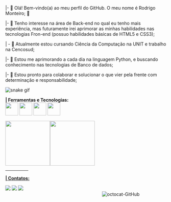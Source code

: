 |- 👋 Olá! Bem-vindo(a) ao meu perfil do GitHub. O meu nome é Rodrigo Monteiro; 🦖

|- 👀 Tenho interesse na área de Back-end no qual eu tenho mais experiência, mas futuramente irei aprimorar as minhas habilidades nas tecnologias Fron-end (possuo habilidades básicas de HTML5 e CSS3);

| - 🔭 Atualmente estou cursando Ciência da Computação na UNIT e trabalho na Cencosud;

|- 🌱 Estou me aprimorando a cada dia na linguagem Python, e buscando conhecimento nas tecnologias de Banco de dados;

|- 💞️ Estou pronto para colaborar e solucionar o que vier pela frente com determinação e responsabilidade;

![snake gif](https://github.com/PeRoMont/PeRoMont/blob/output/github-contribution-grid-snake.svg)

<b>| Ferramentas e Tecnologias:</b><br>
<img src="https://cdn.jsdelivr.net/gh/devicons/devicon/icons/python/python-original-wordmark.svg" width="40" height="40"/>
<img src="https://cdn.jsdelivr.net/gh/devicons/devicon/icons/windows8/windows8-original.svg" width="40" height="40"/>
<img src="https://cdn.jsdelivr.net/gh/devicons/devicon/icons/html5/html5-original-wordmark.svg" width="40" height="40"/>
<img src="https://cdn.jsdelivr.net/gh/devicons/devicon/icons/css3/css3-original-wordmark.svg" width="40" height="40"/>


<div><a href="https://github.com/PeRoMont"><img height="140em" src="https://github-readme-stats.vercel.app/api/top-langs/?username=PeRoMont&layout=compact&langs_count=7&theme=dracula"/><img height="140em" src="https://github-readme-stats.vercel.app/api?username=PeRoMont&show_icons=true&theme=dracula&include_all_commits=true&count_private=true"/></div> 
  ⠀⠀⠀⠀⠀⠀⠀

<b>| Contatos:</b><div>
<a href="https://www.linkedin.com/in/rodrigo-monteiro-pereira-067b44237/" target="_blank"> <img src="https://img.shields.io/badge/-LinkedIn-%230077B5?style=for-the-badge&logo=linkedin&logoColor=white" target="_blank"></a>
<a href = "mailto:rodrigomonteiropereira54@gmail.com"><img src="https://img.shields.io/badge/Gmail-D14836?style=for-the-badge&logo=gmail&logoColor=white" target="_blank"></a>
<a href="https://instagram.com/pereira_mrodrigo" target="_blank"><img src="https://img.shields.io/badge/-Instagram-%23E4405F?style=for-the-badge&logo=instagram&logoColor=white" target="_blank"></a></div>
⠀⠀⠀⠀⠀⠀⠀
⠀⠀⠀⠀⠀⠀⠀
⠀⠀⠀⠀⠀⠀⠀
  ⠀⠀⠀⠀⠀⠀⠀
  ![octocat-GitHub](https://user-images.githubusercontent.com/96454106/198145254-c3355deb-ec39-470c-bde2-0cf8ceb3b8a6.png)
